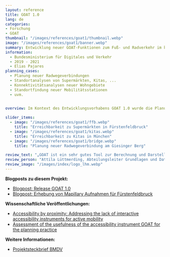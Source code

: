 ```yaml
---
layout: reference
title: GOAT 1.0 
lang: de
categories:
- Forschung
- GOAT
thumbnail: "/images/references/goat1/thumbnail.webp"
image: "/images/references/goat1/banner.webp"
summary: Entwicklung neuer GOAT-Funktionen zum Fuß- und Radverkehr im ko-kreativen Prozess mit den Städten Fürstenfeldbruck, Freising und München.
information:
  - Bundesministerium für Digitales und Verkehr
  - 2019 - 2021
  - Elias Pajares
planning_cases:
  - Planung neuer Radwegeverbindungen
  - Standortanalysen von Supermärkten, Kitas, ... 
  - Konnektivitätsanalysen neuer Wohngebiete
  - Standortfindung neuer Mobilitätsstationen
  - uvm. 
  

overview: Im Kontext des Entwicklungsvorhabens GOAT 1.0 wurde die Planungssoftware GOAT von einem Protypen zu einer ausgereiften Version 1.0 weiterentwickelt. Hierbei wurden sowohl die Nutzeroberfläche als auch eine Vielzahl an Funktionen ausgereift. Der Entwicklungsprozess erfolgte in einem ko-kreativen Prozess, in enger Zusammenarbeit mit den Städten Fürstenfeldbruck, Freising und München. Somit wurde GOAT während des Projektes von den lokalen Planer:innen u.a. eingesetzt, um die Effekte neuer Wegeverbindungen zu berechnen und die Verteilung der Supermärkte zu überprüfen.

slider_items:
  - image: "/images/references/goat1/ffb.webp"
    title: "Erreichbarkeit zu Supermärkten in Fürstenfeldbruck"
  - image: "/images/references/goat1/kitas.webp"
    title: "Erreichbarkeit zu Kitas in München"
  - image: "/images/references/goat1/bridge.webp"
    title: "Planung neuer Radwegeverbindung am Giesinger Berg"

review_text: "„GOAT ist ein sehr gutes Tool zur Berechnung und Darstellung von Erreichbarkeiten in der Verkehrs- und Stadtplanung.”"
review_person: "Attila Lüttmerding, Abteilungsleiter Grundlagen und Daten, Mobilitätsreferat, Landeshauptstadt München"
review_image: "/images/index/logo_lhm.webp"
---
```


**Blogposts zu diesem Projekt:**
- [Blogpost: Release GOAT 1.0](../../posts/2021-03-07-goat-v1/ "Blogpost: Release GOAT 1.0")
- [Blogpost: Erhebung von Mapillary Aufnahmen für Fürstenfeldbruck](../../posts/2020-04-25-mapillary/ "Blogpost: Erhebung von Mapillary Aufnahmen für Fürstenfeldbruck")


**Wissenschaftliche Veröffentlichungen:**
- [Accessibility by proximity: Addressing the lack of interactive accessibility instruments for active mobility](https://doi.org/10.1016/j.jtrangeo.2021.103080 "Accessibility by proximity: Addressing the lack of interactive accessibility instruments for active mobility")
- [Assessment of the usefulness of the accessibility instrument GOAT for the planning practice](https://doi.org/10.1016/j.urbmob.2022.100033 "Assessment of the usefulness of the accessibility instrument GOAT for the planning practice") 


**Weitere Informationen:**
- [Projektsteckbrief BMDV](https://bmdv.bund.de/SharedDocs/DE/Artikel/DG/mfund-projekte/GOAT.html "Projektsteckbrief BMDV")